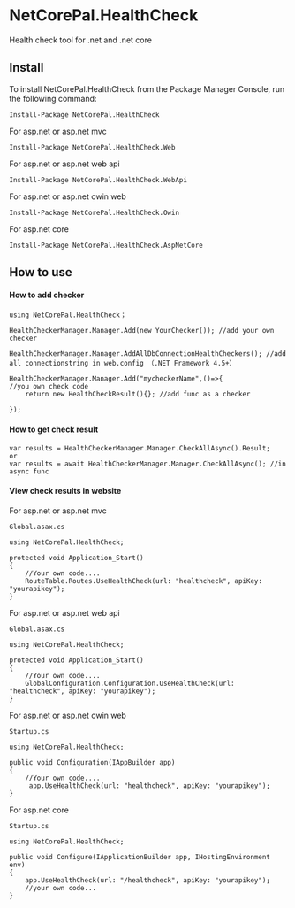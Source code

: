 # NetCorePal.HealthCheck

Health check tool for .net and .net core

## Install

To install NetCorePal.HealthCheck from the Package Manager Console, run the following command:
```
Install-Package NetCorePal.HealthCheck
```

For asp.net or asp.net mvc 
```
Install-Package NetCorePal.HealthCheck.Web
```

For asp.net or asp.net web api 
```
Install-Package NetCorePal.HealthCheck.WebApi
```

For asp.net or asp.net owin web
```
Install-Package NetCorePal.HealthCheck.Owin
```


For asp.net core
```
Install-Package NetCorePal.HealthCheck.AspNetCore
```


## How to use


#### How to add checker
```
using NetCorePal.HealthCheck；

HealthCheckerManager.Manager.Add(new YourChecker()); //add your own checker

HealthCheckerManager.Manager.AddAllDbConnectionHealthCheckers(); //add all connectionstring in web.config （.NET Framework 4.5+）

HealthCheckerManager.Manager.Add("mycheckerName",()=>{ 
//you own check code
    return new HealthCheckResult(){}; //add func as a checker

}); 
```

#### How to get check result

```
var results = HealthCheckerManager.Manager.CheckAllAsync().Result;
or
var results = await HealthCheckerManager.Manager.CheckAllAsync(); //in async func
```

#### View check results in website

For asp.net or asp.net mvc
```
Global.asax.cs

using NetCorePal.HealthCheck;

protected void Application_Start()
{
    //Your own code....
    RouteTable.Routes.UseHealthCheck(url: "healthcheck", apiKey: "yourapikey");
}
```

For asp.net or asp.net web api
```
Global.asax.cs

using NetCorePal.HealthCheck;

protected void Application_Start()
{
    //Your own code....
    GlobalConfiguration.Configuration.UseHealthCheck(url: "healthcheck", apiKey: "yourapikey");
}
```

For asp.net or asp.net owin web
```
Startup.cs

using NetCorePal.HealthCheck;

public void Configuration(IAppBuilder app)
{
    //Your own code....
     app.UseHealthCheck(url: "healthcheck", apiKey: "yourapikey");
}
```


For asp.net core
```
Startup.cs

using NetCorePal.HealthCheck;

public void Configure(IApplicationBuilder app, IHostingEnvironment env)
{
    app.UseHealthCheck(url: "/healthcheck", apiKey: "yourapikey");
    //your own code...
}
```